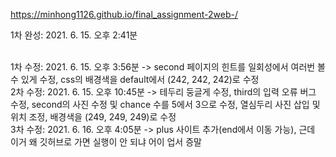 https://minhong1126.github.io/final_assignment-2web-/

1차 완성: 2021. 6. 15. 오후 2:41분 <br><br>

1차 수정: 2021. 6. 15. 오후 3:56분 -> second 페이지의 힌트를 일회성에서 여러번 볼 수 있게 수정, css의 배경색을 default에서 (242, 242, 242)로 수정<br>
2차 수정: 2021. 6. 15. 오후 10:45분 -> 테두리 둥글게 수정, third의 입력 오류 버그 수정, second의 사진 수정 및 chance 수를 5에서 3으로 수정, 열심두리 사진 삽입 및 위치 조정, 배경색을 (249, 249, 249)로 수정<br>
3차 수정: 2021. 6. 16. 오후 4:05분 -> plus 사이트 추가(end에서 이동 가능), 근데 이거 왜 깃허브로 가면 실행이 안 되냐 어이 업서 증말
